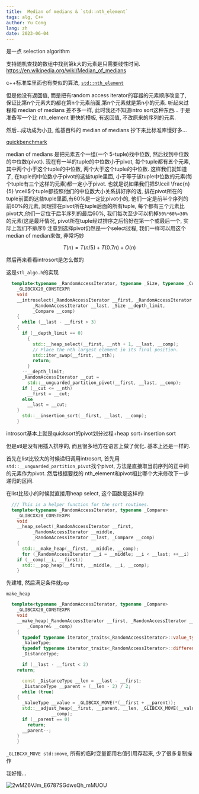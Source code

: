 ```yaml
---
title:  Median of medians & `std::nth_element`
tags: alg, C++
author: Yu Cong
lang: zh
date: 2023-06-04
---
```



是一点 selection algorithm

支持随机查找的数组中找到第k大的元素是只需要线性时间. <https://en.wikipedia.org/wiki/Median_of_medians>

c++标准库里面也有类似的算法, [`std::nth_element`](https://en.cppreference.com/w/cpp/algorithm/nth_element)

但是他没有返回值, 而是把有random access iterator的容器的元素顺序改变了, 保证比第n个元素大的都在第n个元素前面,第n个元素就是第n小的元素. 听起来过程和 median of medians 差不多一样, 此时我还不知道intro sort这种东西... 于是准备写一个比 nth_element 更快的模板, 有返回值, 不改原来的序列的元素.

然后...成功成为小丑, 维基百科的 median of medians 抄下来比标准库慢好多...

[quickbenchmark](https://quick-bench.com/q/2wMZ6VJm_E6787SGdwsQh_mMUOU)


median of medians 是把元素五个一组(一个 5-tuple)找中位数, 然后找到中位数的中位数(pivot). 现在有一半的tuple的中位数小于pivot, 每个tuple都有五个元素, 其中两个小于这个tuple的中位数, 两个大于这个tuple的中位数. 这样我们就知道了, 在tuple的中位数小于pivot的这些tuple里面, 小于等于该tuple中位数的元素(每个tuple有三个这样的元素)都一定小于pivot. 也就是说如果我们把$\lceil \frac{n}{5} \rceil$个tuple都按照他们的中位数大小关系排好序的话, 排在pivot所在的tuple前面的这些tuple里面,有60%是一定比pivot小的, 他们一定是前半个序列的前60%的元素, 同理排在pivot所在tuple后面的所有tuple, 每个都有三个元素比pivot大,他们一定位于后半序列的最后60%, 我们每次至少可以扔掉`50%*60%=30%`的元素(这是最坏情况, pivot所在tuple经过排序之后恰好在第一个或最后一个, 实际上我们不排序!) 注意到选择pivot仍然是一个select过程, 我们一样可以用这个median of median来做, 非常巧妙

$$
T(n)=T(n/5)+T(0.7n)+O(n)
$$

然后再来看看introsort是怎么做的

这是`stl_algo.h`的实现
```cpp
  template<typename _RandomAccessIterator, typename _Size, typename _Compare>
    _GLIBCXX20_CONSTEXPR
    void
    __introselect(_RandomAccessIterator __first, _RandomAccessIterator __nth,
		  _RandomAccessIterator __last, _Size __depth_limit,
		  _Compare __comp)
    {
      while (__last - __first > 3)
	{
	  if (__depth_limit == 0)
	    {
	      std::__heap_select(__first, __nth + 1, __last, __comp);
	      // Place the nth largest element in its final position.
	      std::iter_swap(__first, __nth);
	      return;
	    }
	  --__depth_limit;
	  _RandomAccessIterator __cut =
	    std::__unguarded_partition_pivot(__first, __last, __comp);
	  if (__cut <= __nth)
	    __first = __cut;
	  else
	    __last = __cut;
	}
      std::__insertion_sort(__first, __last, __comp);
    }
```

introsort基本上就是quicksort的pivot划分过程+heap sort+insertion sort

但是stl是没有用插入排序的, 而且很多地方在语言上做了优化. 基本上还是一样的.

首先在list比较大的时候递归调用introsort, 首先用`std::__unguarded_partition_pivot`找个pivot, 方法是直接取当前序列的正中间的元素作为pivot. 然后根据要找的 nth_element和pivot相比哪个大来修改下一步递归的区间.

在list比较小的时候就直接用heap select, 这个函数是这样的:

```cpp
  /// This is a helper function for the sort routines.
  template<typename _RandomAccessIterator, typename _Compare>
    _GLIBCXX20_CONSTEXPR
    void
    __heap_select(_RandomAccessIterator __first,
		  _RandomAccessIterator __middle,
		  _RandomAccessIterator __last, _Compare __comp)
    {
      std::__make_heap(__first, __middle, __comp);
      for (_RandomAccessIterator __i = __middle; __i < __last; ++__i)
	if (__comp(__i, __first))
	  std::__pop_heap(__first, __middle, __i, __comp);
    }
```
先建堆, 然后满足条件就`pop`

`make_heap`

```cpp
  template<typename _RandomAccessIterator, typename _Compare>
    _GLIBCXX20_CONSTEXPR
    void
    __make_heap(_RandomAccessIterator __first, _RandomAccessIterator __last,
		_Compare& __comp)
    {
      typedef typename iterator_traits<_RandomAccessIterator>::value_type
	  _ValueType;
      typedef typename iterator_traits<_RandomAccessIterator>::difference_type
	  _DistanceType;

      if (__last - __first < 2)
	return;

      const _DistanceType __len = __last - __first;
      _DistanceType __parent = (__len - 2) / 2;
      while (true)
	{
	  _ValueType __value = _GLIBCXX_MOVE(*(__first + __parent));
	  std::__adjust_heap(__first, __parent, __len, _GLIBCXX_MOVE(__value),
			     __comp);
	  if (__parent == 0)
	    return;
	  __parent--;
	}
    }
```
`_GLIBCXX_MOVE std::move`, 所有的临时变量都用右值引用存起来, 少了很多复制操作

我好慢...

![2wMZ6VJm_E6787SGdwsQh_mMUOU](/images/medianofmedians/2wMZ6VJm_E6787SGdwsQh_mMUOU.png)
